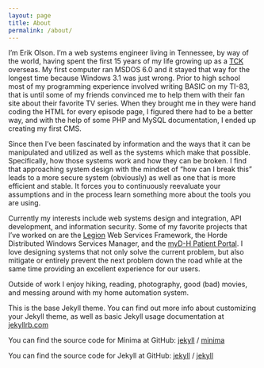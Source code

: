 ```yaml
---
layout: page
title: About
permalink: /about/
---
```


I’m Erik Olson. I’m a web systems engineer living in Tennessee, by way of the world, having spent the first 15 years of my life growing up as a [TCK][tck] overseas. My first computer ran MSDOS 6.0 and it stayed that way for the longest time because Windows 3.1 was just wrong. Prior to high school most of my programming experience involved writing BASIC on my TI-83, that is until some of my friends convinced me to help them with their fan site about their favorite TV series. When they brought me in they were hand coding the HTML for every episode page, I figured there had to be a better way, and with the help of some PHP and MySQL documentation, I ended up creating my first CMS.

Since then I’ve been fascinated by information and the ways that it can be manipulated and utilized as well as the systems which make that possible. Specifically, how those systems work and how they can be broken. I find that approaching system design with the mindset of “how can I break this” leads to a more secure system (obviously) as well as one that is more efficient and stable. It forces you to continuously reevaluate your assumptions and in the process learn something more about the tools you are using.

Currently my interests include web systems design and integration, API development, and information security. Some of my favorite projects that I’ve worked on are the [Legion][legion] Web Services Framework, the Horde Distributed Windows Services Manager, and the [myD-H Patient Portal][mydh]. I love designing systems that not only solve the current problem, but also mitigate or entirely prevent the next problem down the road while at the same time providing an excellent experience for our users.

Outside of work I enjoy hiking, reading, photography, good (bad) movies, and messing around with my home automation system.




[tck]: https://en.wikipedia.org/wiki/Third_culture_kid
[legion]: http://erikjolson.com/legion-web-services-framework/
[mydh]: https://www.mydh.org/


This is the base Jekyll theme. You can find out more info about customizing your Jekyll theme, as well as basic Jekyll usage documentation at [jekyllrb.com](https://jekyllrb.com/)

You can find the source code for Minima at GitHub:
[jekyll][jekyll-organization] /
[minima](https://github.com/jekyll/minima)

You can find the source code for Jekyll at GitHub:
[jekyll][jekyll-organization] /
[jekyll](https://github.com/jekyll/jekyll)


[jekyll-organization]: https://github.com/jekyll
